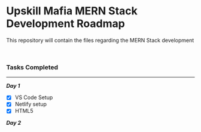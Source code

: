 # Upskill Mafia MERN Stack Development Roadmap

<p> This repository will contain the files regarding the MERN Stack development </p>
<br>

### Tasks Completed
---
**_Day 1_**
- [x] VS Code Setup
- [x] Netlify setup
- [x] HTML5

**_Day 2_**
